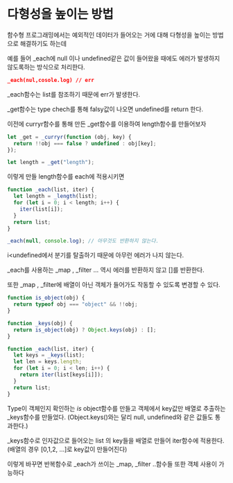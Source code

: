# 다형성을 높이는 방법

함수형 프로그래밍에서는 예외적인 데이터가 들어오는 거에 대해 다형성을 높이는 방법으로 해결하기도 하는데

예를 들어 \_each에 null 이나 undefined같은 값이 들어왔을 때에도 에러가 발생하지 않도록하는 방식으로 처리한다.

```json
_each(nul,cosole.log) // err
```

\_each함수는 list를 참조하기 때문에 err가 발생한다.

\_get함수는 type chech를 통해 falsy값이 나오면 undefined를 return 한다.

이전에 curryr함수를 통해 만든 \_get함수를 이용하여 length함수를 만들어보자

```jsx
let _get = _curryr(function (obj, key) {
  return !!obj === false ? undefined : obj[key];
});

let length = _get("length");
```

이렇게 만들 length함수를 each에 적용시키면

```jsx
function _each(list, iter) {
  let length = _length(list);
  for (let i = 0; i < length; i++) {
    iter(list[i]);
  }
  return list;
}

_each(null, console.log); // 아무것도 반환하지 않는다.
```

i<undefined에서 분기를 탈출하기 때문에 아무런 에러가 나지 않는다.

\_each를 사용하는 \_map , \_filter ... 역시 에러를 반환하지 않고 []를 반환한다.

또한 \_map , \_filter에 배열이 아닌 객체가 들어가도 작동할 수 있도록 변경할 수 있다.

```jsx
function is_object(obj) {
  return typeof obj === "object" && !!obj;
}

function _keys(obj) {
  return is_object(obj) ? Object.keys(obj) : [];
}

function _each(list, iter) {
  let keys = _keys(list);
  let len = keys.length;
  for (let i = 0; i < len; i++) {
    return iter(list[keys[i]]);
  }
  return list;
}
```

Type이 객체인지 확인하는 _is_ object함수를 만들고 객체에서 key값만 배열로 추출하는 \_keys함수를 만들었다. (Object.keys()와는 달리 null, undefined와 같은 값들도 통과한다.)

\_keys함수로 인자값으로 들어오는 list 의 key들을 배열로 만들어 iter함수에 적용한다. (배열의 경우 [0,1,2, ...]로 key값이 만들어진다)

이렇게 바꾸면 반복함수로 \_each가 쓰이는 \_map, \_filter ..함수들 또한 객체 사용이 가능하다
